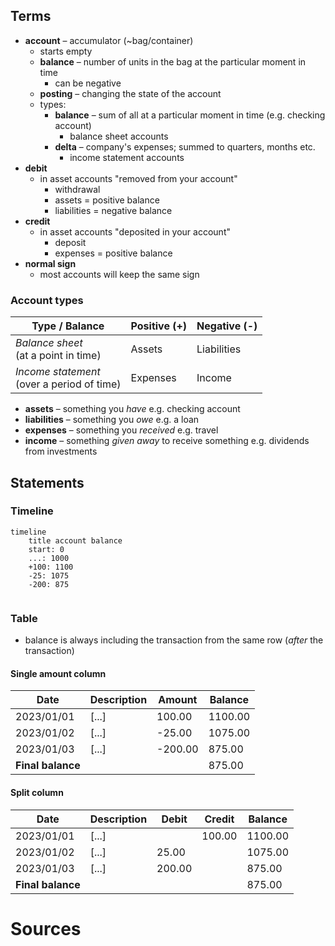 
## Terms
- **account** – accumulator (~bag/container)
	- starts empty
	- **balance** – number of units in the bag at the particular moment in time
		- can be negative
	- **posting** – changing the state of the account
	- types:
		- **balance** – sum of all at a particular moment in time (e.g. checking account)
			- balance sheet accounts
		- **delta** – company's expenses; summed to quarters, months etc.
			- income statement accounts
- **debit**
	- in asset accounts "removed from your account"
		- withdrawal
		- assets = positive balance
		- liabilities = negative balance
- **credit**
	- in asset accounts "deposited in your account"
		- deposit
		- expenses = positive balance
- **normal sign**
	- most accounts will keep the same sign


### Account types

| Type / Balance                                | Positive (+) | Negative (-) |
| --------------------------------------------- | ------------ | ------------ |
| *Balance sheet*<br>(at a point in time)       | Assets       | Liabilities  |
| *Income statement*<br>(over a period of time) | Expenses     | Income       |
- **assets** – something you _have_ e.g. checking account
- **liabilities** – something you _owe_ e.g. a loan
- **expenses** – something you _received_ e.g. travel
- **income** – something _given away_ to receive something e.g. dividends from investments


## Statements
### Timeline
```mermaid
timeline
	title account balance
	start: 0
	...: 1000
	+100: 1100
	-25: 1075
	-200: 875
	
```

### Table
* balance is always including the transaction from the same row (_after_ the transaction)
#### Single amount column

| Date              | Description | Amount  | Balance |
| ----------------- | ----------- | ------- | ------- |
| 2023/01/01        | [...]       | 100.00  | 1100.00 |
| 2023/01/02        | [...]       | -25.00  | 1075.00 |
| 2023/01/03        | [...]       | -200.00 | 875.00  |
| **Final balance** |             |         | 875.00  |
#### Split column
| Date              | Description | Debit  | Credit | Balance |
| ----------------- | ----------- | ------ | ------ | ------- |
| 2023/01/01        | [...]       |        | 100.00 | 1100.00 |
| 2023/01/02        | [...]       | 25.00  |        | 1075.00 |
| 2023/01/03        | [...]       | 200.00 |        | 875.00  |
| **Final balance** |             |        |        | 875.00  |

# Sources
